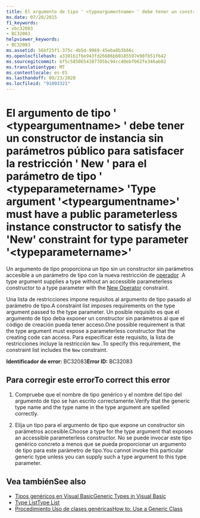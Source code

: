 ```yaml
---
title: El argumento de tipo ' <typeargumentname> ' debe tener un constructor de instancia sin parámetros público para satisfacer la restricción ' New ' para el parámetro de tipo ' <typeparametername> '
ms.date: 07/20/2015
f1_keywords:
- vbc32083
- BC32083
helpviewer_keywords:
- BC32083
ms.assetid: 56bf25f1-375c-4b5d-9969-45eba8b3b66c
ms.openlocfilehash: a3301b1f6e943fd26686bb0185597e98fb51f642
ms.sourcegitcommit: bf5c5850654187705bc94cc40ebfb62fe346ab02
ms.translationtype: MT
ms.contentlocale: es-ES
ms.lasthandoff: 09/23/2020
ms.locfileid: "91093321"
---
```

# <a name="type-argument-typeargumentname-must-have-a-public-parameterless-instance-constructor-to-satisfy-the-new-constraint-for-type-parameter-typeparametername"></a><span data-ttu-id="97f07-102">El argumento de tipo ' \<typeargumentname> ' debe tener un constructor de instancia sin parámetros público para satisfacer la restricción ' New ' para el parámetro de tipo ' \<typeparametername> '</span><span class="sxs-lookup"><span data-stu-id="97f07-102">Type argument '\<typeargumentname>' must have a public parameterless instance constructor to satisfy the 'New' constraint for type parameter '\<typeparametername>'</span></span>

<span data-ttu-id="97f07-103">Un argumento de tipo proporciona un tipo sin un constructor sin parámetros accesible a un parámetro de tipo con la nueva restricción de [operador](../language-reference/operators/new-operator.md) .</span><span class="sxs-lookup"><span data-stu-id="97f07-103">A type argument supplies a type without an accessible parameterless constructor to a type parameter with the [New Operator](../language-reference/operators/new-operator.md) constraint.</span></span>  
  
 <span data-ttu-id="97f07-104">Una lista de restricciones impone requisitos al argumento de tipo pasado al parámetro de tipo.</span><span class="sxs-lookup"><span data-stu-id="97f07-104">A constraint list imposes requirements on the type argument passed to the type parameter.</span></span> <span data-ttu-id="97f07-105">Un posible requisito es que el argumento de tipo deba exponer un constructor sin parámetros al que el código de creación pueda tener acceso.</span><span class="sxs-lookup"><span data-stu-id="97f07-105">One possible requirement is that the type argument must expose a parameterless constructor that the creating code can access.</span></span> <span data-ttu-id="97f07-106">Para especificar este requisito, la lista de restricciones incluye la restricción `New` .</span><span class="sxs-lookup"><span data-stu-id="97f07-106">To specify this requirement, the constraint list includes the `New` constraint.</span></span>  
  
 <span data-ttu-id="97f07-107">**Identificador de error:** BC32083</span><span class="sxs-lookup"><span data-stu-id="97f07-107">**Error ID:** BC32083</span></span>  
  
## <a name="to-correct-this-error"></a><span data-ttu-id="97f07-108">Para corregir este error</span><span class="sxs-lookup"><span data-stu-id="97f07-108">To correct this error</span></span>  
  
1. <span data-ttu-id="97f07-109">Compruebe que el nombre de tipo genérico y el nombre del tipo del argumento de tipo se han escrito correctamente.</span><span class="sxs-lookup"><span data-stu-id="97f07-109">Verify that the generic type name and the type name in the type argument are spelled correctly.</span></span>  
  
2. <span data-ttu-id="97f07-110">Elija un tipo para el argumento de tipo que expone un constructor sin parámetros accesible.</span><span class="sxs-lookup"><span data-stu-id="97f07-110">Choose a type for the type argument that exposes an accessible parameterless constructor.</span></span> <span data-ttu-id="97f07-111">No se puede invocar este tipo genérico concreto a menos que se pueda proporcionar un argumento de tipo para este parámetro de tipo.</span><span class="sxs-lookup"><span data-stu-id="97f07-111">You cannot invoke this particular generic type unless you can supply such a type argument to this type parameter.</span></span>  
  
## <a name="see-also"></a><span data-ttu-id="97f07-112">Vea también</span><span class="sxs-lookup"><span data-stu-id="97f07-112">See also</span></span>

- [<span data-ttu-id="97f07-113">Tipos genéricos en Visual Basic</span><span class="sxs-lookup"><span data-stu-id="97f07-113">Generic Types in Visual Basic</span></span>](../programming-guide/language-features/data-types/generic-types.md)
- [<span data-ttu-id="97f07-114">Type List</span><span class="sxs-lookup"><span data-stu-id="97f07-114">Type List</span></span>](../language-reference/statements/type-list.md)
- [<span data-ttu-id="97f07-115">Procedimiento Uso de clases genéricas</span><span class="sxs-lookup"><span data-stu-id="97f07-115">How to: Use a Generic Class</span></span>](../programming-guide/language-features/data-types/how-to-use-a-generic-class.md)
